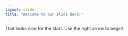 ```yaml
---
layout: slide
title: "Welcome to our slide deck!"
---
```

That looks nice for the start.
Use the right arrow to begin!
